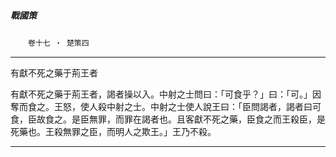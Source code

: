 

##### 戰國策
　　`卷十七 ‧ 楚策四`

* * *

有獻不死之藥于荊王者

有獻不死之藥于荊王者，謁者操以入。中射之士問曰：「可食乎？」曰：「可。」因奪而食之。王怒，使人殺中射之士。中射之士使人說王曰：「臣問謁者，謁者曰可食，臣故食之。是臣無罪，而罪在謁者也。且客獻不死之藥，臣食之而王殺臣，是死藥也。王殺無罪之臣，而明人之欺王。」王乃不殺。

* * *

